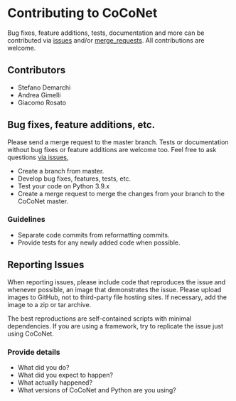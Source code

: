 # Contributing to CoCoNet

Bug fixes, feature additions, tests, documentation and more can be contributed 
via [issues](https://github.com/NeVerTools/CoCoNet/issues) and/or 
[merge_requests](https://github.com/NeVerTools/CoCoNet/merge_requests). All contributions are welcome.

## Contributors

- Stefano Demarchi
- Andrea Gimelli
- Giacomo Rosato

## Bug fixes, feature additions, etc.

Please send a merge request to the master branch. Tests or documentation without bug fixes 
or feature additions are welcome too. Feel free to ask questions 
[via issues](https://github.com/NeVerTools/CoCoNet/issues/new), 

- Create a branch from master.
- Develop bug fixes, features, tests, etc.
- Test your code on Python 3.9.x
- Create a merge request to merge the changes from your branch to the CoCoNet master.

### Guidelines

- Separate code commits from reformatting commits.
- Provide tests for any newly added code when possible.

## Reporting Issues

When reporting issues, please include code that reproduces the issue and whenever possible, 
an image that demonstrates the issue. Please upload images to GitHub, not to third-party file hosting sites. 
If necessary, add the image to a zip or tar archive.

The best reproductions are self-contained scripts with minimal dependencies. 
If you are using a framework, try to replicate the issue just using CoCoNet.

### Provide details

- What did you do?
- What did you expect to happen?
- What actually happened?
- What versions of CoCoNet and Python are you using?
